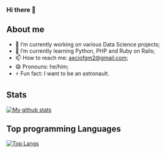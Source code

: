### Hi there 👋

## About me

- 🔭 I’m currently working on various Data Science projects;
- 🌱 I’m currently learning Python, PHP and Ruby on Rails;
- 📫 How to reach me: aeciofgm2@gmail.com;
- 😄 Pronouns: he/him;
- ⚡ Fun fact: I want to be an astronault.

## Stats

[![My github stats](https://github-readme-stats.vercel.app/api?username=afgmlff)](https://github.com/anuraghazra/github-readme-stats)

## Top programming Languages

[![Top Langs](https://github-readme-stats.vercel.app/api/top-langs/?username=afgmlff)](https://github.com/anuraghazra/github-readme-stats)
